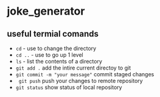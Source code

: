 # joke_generator

## useful termial comands
- `cd` - use to change the directory
- `cd ..` - use to go up 1 level
- `ls` - list the contents of a directory
- `git add .` add the intire current directoy to git
- `git commit -m "your message"` commit staged changes
- ` git push` push your changes to remote repository
- `git status` show status of local repository
